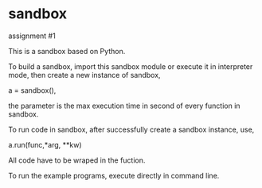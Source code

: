 sandbox
=======

assignment #1

This is a sandbox based on Python. 

To build a sandbox, import this sandbox module or execute it in interpreter mode, then create a new instance of sandbox,



a = sandbox(<timeout>),



the <timeout> parameter is the max execution time in second of every function in sandbox.





To run code in sandbox, after successfully create a sandbox instance, use,



a.run(func,*arg, **kw)



All code have to be wraped in the fuction.







To run the example programs, execute directly in command line.
